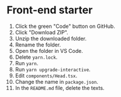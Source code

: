 # Front-end starter

1. Click the green "Code" button on GitHub.
1. Click "Download ZIP".
1. Unzip the downloaded folder.
1. Rename the folder.
1. Open the folder in VS Code.
1. Delete `yarn.lock`.
1. Run `yarn`.
1. Run `yarn upgrade-interactive`.
1. Edit `components/Head.tsx`.
1. Change the name in `package.json`.
1. In the `README.md` file, delete the texts.
